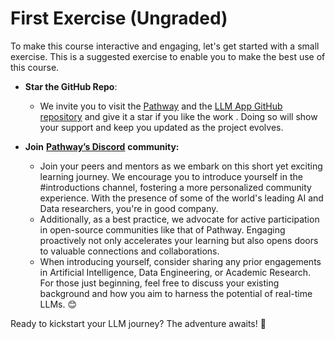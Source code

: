 # First Exercise (Ungraded)

To make this course interactive and engaging, let's get started with a small exercise. This is a suggested exercise to enable you to make the best use of this course.

*   **Star the GitHub Repo**:&#x20;

    * We invite you to visit the [Pathway](https://github.com/pathwaycom/pathway) and the [LLM App GitHub repository](https://github.com/pathwaycom/llm-app) and give it a star if you like the work . Doing so will show your support and keep you updated as the project evolves. &#x20;


* **Join** [**Pathway’s Discord**](https://discord.gg/SzSHw8Hd) **community:**&#x20;
  * Join your peers and mentors as we embark on this short yet exciting learning journey. We encourage you to introduce yourself in the #introductions channel, fostering a more personalized community experience. With the presence of some of the world's leading AI and Data researchers, you're in good company.
  * Additionally, as a best practice, we advocate for active participation in open-source communities like that of Pathway. Engaging proactively not only accelerates your learning but also opens doors to valuable connections and collaborations.&#x20;
  * When introducing yourself, consider sharing any prior engagements in Artificial Intelligence, Data Engineering, or Academic Research. For those just beginning, feel free to discuss your existing background and how you aim to harness the potential of real-time LLMs. 😊

Ready to kickstart your LLM journey? The adventure awaits! 🚀
